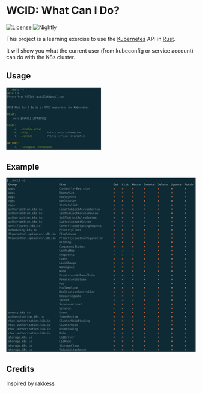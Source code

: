 # WCID: What Can I Do?

[![License](https://img.shields.io/badge/License-Apache%202.0-blue.svg)](https://opensource.org/licenses/Apache-2.0)
![Nightly](https://github.com/pyaillet/wcid/actions/workflows/nightly.yml/badge.svg)



This project is a learning exercise to use the [Kubernetes](http://kubernetes.io/) API in [Rust](https://www.rust-lang.org/fr).

It will show you what the current user (from kubeconfig or service account) can
do with the K8s cluster.

## Usage

<img src="./resources/help.png" alt="Usage" width="50%" />

## Example

![Example](./resources/example.png)

## Credits

Inspired by [rakkess](https://github.com/corneliusweig/rakkess)

